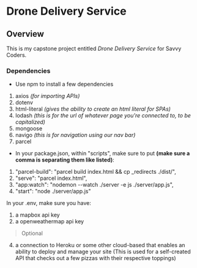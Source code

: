 # Drone Delivery Service

## Overview

This is my capstone project entitled _Drone Delivery Service_ for Savvy Coders.

### Dependencies
- Use npm to install a few dependencies
1. axios *(for importing APIs)*
2. dotenv
3. html-literal *(gives the ability to create an html literal for SPAs)*
4. lodash *(this is for the url of whatever page you're connected to, to be capitalized)*
5. mongoose
6. navigo *(this is for navigation using our nav bar)*
7. parcel

- In your package.json, within "scripts", make sure to put **(make sure a comma is separating them like listed)**: 
1. "parcel-build": "parcel build index.html && cp _redirects ./dist/",
2. "serve": "parcel index.html",
3. "app:watch": "nodemon --watch ./server -e js ./server/app.js",
4. "start": "node ./server/app.js"

In your .env, make sure you have:
1. a mapbox api key
2. a openweathermap api key

> Optional
4. a connection to Heroku or some other cloud-based that enables an ability to deploy and manage your site (This is used for a self-created API that checks out a few pizzas with their respective toppings)
